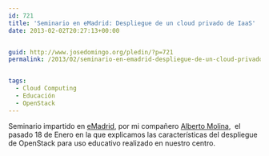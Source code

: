 ```yaml
---
id: 721
title: 'Seminario en eMadrid: Despliegue de un cloud privado de IaaS'
date: 2013-02-02T20:27:13+00:00


guid: http://www.josedomingo.org/pledin/?p=721
permalink: /2013/02/seminario-en-emadrid-despliegue-de-un-cloud-privado-de-iaas/


tags:
  - Cloud Computing
  - Educación
  - OpenStack
---
```

Seminario impartido en [eMadrid](http://www.emadridnet.org/), por mi compañero [Alberto Molina](http://albertomolina.wordpress.com/),  el pasado 18 de Enero en la que explicamos las características del despliegue de OpenStack para uso educativo realizado en nuestro centro.
  


<!-- AddThis Advanced Settings generic via filter on the_content -->

<!-- AddThis Share Buttons generic via filter on the_content -->